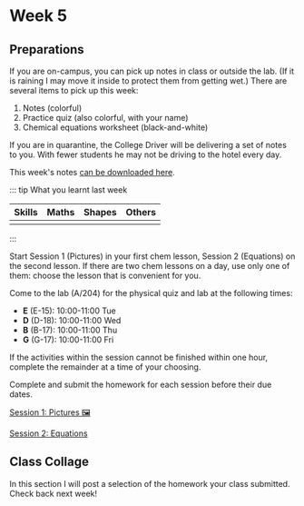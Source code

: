 # Week 5

## Preparations

If you are on-campus, you can pick up notes in class or outside the lab.  (If it is raining I may move it inside to protect them from getting wet.)  There are several items to pick up this week:

1. Notes (colorful)
2. Practice quiz (also colorful, with your name)
3. Chemical equations worksheet (black-and-white)

If you are in quarantine, the College Driver will be delivering a set of notes to you.  With fewer students he may not be driving to the hotel every day.

This week's notes [can be downloaded here](/resources/worksheets/Y1-week5-notes.pdf).

<Foldable>

::: tip What you learnt last week

<center>

|  Skills   |   Maths   |   Shapes  |  Others  |
|:---------:|:---------:|:---------:|:--------:|
|           |           |           |          |

</center>

:::

</Foldable>

Start Session 1 (Pictures) in your first chem lesson, Session 2 (Equations) on the second lesson.  If there are two chem lessons on a day, use only one of them: choose the lesson that is convenient for you.

Come to the lab (A/204) for the physical quiz and lab at the following times:

* **E** (E-15): 10:00-11:00 Tue
* **D** (D-18): 10:00-11:00 Wed
* **B** (B-17): 10:00-11:00 Thu
* **G** (G-17): 10:00-11:00 Fri

If the activities within the session cannot be finished within one hour, complete the remainder at a time of your choosing.

Complete and submit the homework for each session before their due dates.

<a href="./Session1" class="el-button el-button--success">Session 1: Pictures 🖼</a>

<a href="./Session2" class="el-button el-button--success">Session 2: Equations</a>

## Class Collage

In this section I will post a selection of the homework your class submitted.  Check back next week!